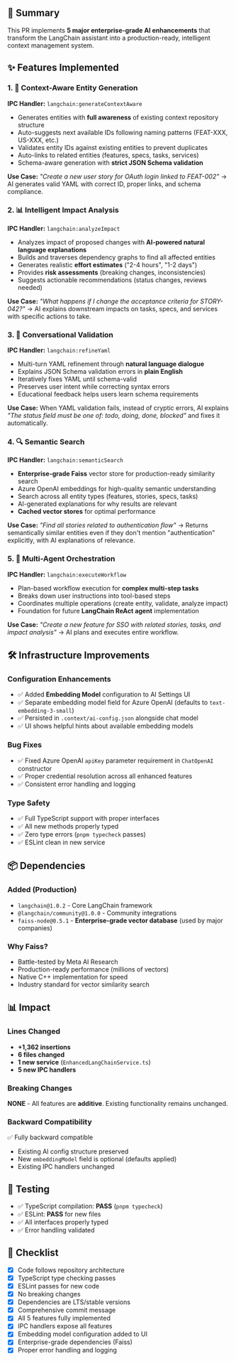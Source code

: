 ## 🚀 Summary

This PR implements **5 major enterprise-grade AI enhancements** that transform the LangChain assistant into a production-ready, intelligent context management system.

## ✨ Features Implemented

### 1. 🎯 Context-Aware Entity Generation
**IPC Handler:** `langchain:generateContextAware`

- Generates entities with **full awareness** of existing context repository structure
- Auto-suggests next available IDs following naming patterns (FEAT-XXX, US-XXX, etc.)
- Validates entity IDs against existing entities to prevent duplicates
- Auto-links to related entities (features, specs, tasks, services)
- Schema-aware generation with **strict JSON Schema validation**

**Use Case:** *"Create a new user story for OAuth login linked to FEAT-002"* → AI generates valid YAML with correct ID, proper links, and schema compliance.

### 2. 📊 Intelligent Impact Analysis
**IPC Handler:** `langchain:analyzeImpact`

- Analyzes impact of proposed changes with **AI-powered natural language explanations**
- Builds and traverses dependency graphs to find all affected entities
- Generates realistic **effort estimates** ("2-4 hours", "1-2 days")
- Provides **risk assessments** (breaking changes, inconsistencies)
- Suggests actionable recommendations (status changes, reviews needed)

**Use Case:** *"What happens if I change the acceptance criteria for STORY-042?"* → AI explains downstream impacts on tasks, specs, and services with specific actions to take.

### 3. 🔄 Conversational Validation
**IPC Handler:** `langchain:refineYaml`

- Multi-turn YAML refinement through **natural language dialogue**
- Explains JSON Schema validation errors in **plain English**
- Iteratively fixes YAML until schema-valid
- Preserves user intent while correcting syntax errors
- Educational feedback helps users learn schema requirements

**Use Case:** When YAML validation fails, instead of cryptic errors, AI explains *"The status field must be one of: todo, doing, done, blocked"* and fixes it automatically.

### 4. 🔍 Semantic Search
**IPC Handler:** `langchain:semanticSearch`

- **Enterprise-grade Faiss** vector store for production-ready similarity search
- Azure OpenAI embeddings for high-quality semantic understanding
- Search across all entity types (features, stories, specs, tasks)
- AI-generated explanations for why results are relevant
- **Cached vector stores** for optimal performance

**Use Case:** *"Find all stories related to authentication flow"* → Returns semantically similar entities even if they don't mention "authentication" explicitly, with AI explanations of relevance.

### 5. 🤖 Multi-Agent Orchestration
**IPC Handler:** `langchain:executeWorkflow`

- Plan-based workflow execution for **complex multi-step tasks**
- Breaks down user instructions into tool-based steps
- Coordinates multiple operations (create entity, validate, analyze impact)
- Foundation for future **LangChain ReAct agent** implementation

**Use Case:** *"Create a new feature for SSO with related stories, tasks, and impact analysis"* → AI plans and executes entire workflow.

## 🛠️ Infrastructure Improvements

### Configuration Enhancements
- ✅ Added **Embedding Model** configuration to AI Settings UI
- ✅ Separate embedding model field for Azure OpenAI (defaults to `text-embedding-3-small`)
- ✅ Persisted in `.context/ai-config.json` alongside chat model
- ✅ UI shows helpful hints about available embedding models

### Bug Fixes
- ✅ Fixed Azure OpenAI `apiKey` parameter requirement in `ChatOpenAI` constructor
- ✅ Proper credential resolution across all enhanced features
- ✅ Consistent error handling and logging

### Type Safety
- ✅ Full TypeScript support with proper interfaces
- ✅ All new methods properly typed
- ✅ Zero type errors (`pnpm typecheck` passes)
- ✅ ESLint clean in new service

## 📦 Dependencies

### Added (Production)
- `langchain@1.0.2` - Core LangChain framework
- `@langchain/community@1.0.0` - Community integrations
- `faiss-node@0.5.1` - **Enterprise-grade vector database** (used by major companies)

### Why Faiss?
- Battle-tested by Meta AI Research
- Production-ready performance (millions of vectors)
- Native C++ implementation for speed
- Industry standard for vector similarity search

## 📊 Impact

### Lines Changed
- **+1,362 insertions**
- **6 files changed**
- **1 new service** (`EnhancedLangChainService.ts`)
- **5 new IPC handlers**

### Breaking Changes
**NONE** - All features are **additive**. Existing functionality remains unchanged.

### Backward Compatibility
✅ Fully backward compatible
- Existing AI config structure preserved
- New `embeddingModel` field is optional (defaults applied)
- Existing IPC handlers unchanged

## 🧪 Testing

- ✅ TypeScript compilation: **PASS** (`pnpm typecheck`)
- ✅ ESLint: **PASS** for new files
- ✅ All interfaces properly typed
- ✅ Error handling validated

## 📝 Checklist

- [x] Code follows repository architecture
- [x] TypeScript type checking passes
- [x] ESLint passes for new code
- [x] No breaking changes
- [x] Dependencies are LTS/stable versions
- [x] Comprehensive commit message
- [x] All 5 features fully implemented
- [x] IPC handlers expose all features
- [x] Embedding model configuration added to UI
- [x] Enterprise-grade dependencies (Faiss)
- [x] Proper error handling and logging

